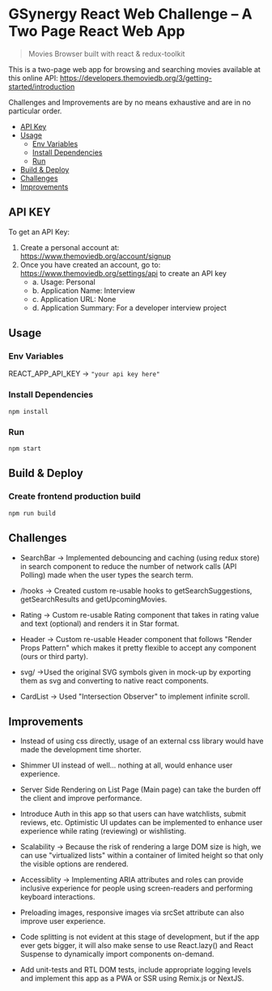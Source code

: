 # GSynergy React Web Challenge – A Two Page React Web App

> Movies Browser built with react & redux-toolkit

This is a two-page web app for browsing and searching movies
available at this online API: https://developers.themoviedb.org/3/getting-started/introduction

Challenges and Improvements are by no means exhaustive and are in no particular order.

<!-- toc -->

- [API Key](#API-KEY)
- [Usage](#usage)
  - [Env Variables](#env-variables)
  - [Install Dependencies](#install-dependencies)
  - [Run](#run)
- [Build & Deploy](#build--deploy)
- [Challenges](#challenges)
- [Improvements](#improvements)

## API KEY

To get an API Key:

1. Create a personal account at: https://www.themoviedb.org/account/signup
2. Once you have created an account, go to:
   https://www.themoviedb.org/settings/api to create an API key
   - a. Usage: Personal
   - b. Application Name: Interview
   - c. Application URL: None
   - d. Application Summary: For a developer interview project

## Usage

### Env Variables

REACT_APP_API_KEY -> `"your api key here"`

### Install Dependencies

```
npm install
```

### Run

```
npm start
```

## Build & Deploy

### Create frontend production build

```
npm run build
```

## Challenges

- SearchBar -> Implemented debouncing and caching (using redux store) in search component to reduce the number of network calls (API Polling) made when the user types the search term.

- /hooks -> Created custom re-usable hooks to getSearchSuggestions, getSearchResults and getUpcomingMovies.

- Rating -> Custom re-usable Rating component that takes in rating value and text (optional) and renders it in Star format.

- Header -> Custom re-usable Header component that follows "Render Props Pattern" which makes it pretty flexible to accept any component (ours or third party).

- svg/ ->Used the original SVG symbols given in mock-up by exporting them as svg and converting to native react components.

- CardList -> Used "Intersection Observer" to implement infinite scroll.

## Improvements

- Instead of using css directly, usage of an external css library would have made the development time shorter.

- Shimmer UI instead of well... nothing at all, would enhance user experience.

- Server Side Rendering on List Page (Main page) can take the burden off the client and improve performance.

- Introduce Auth in this app so that users can have watchlists, submit reviews, etc. Optimistic UI updates can be implemented to enhance user experience while rating (reviewing) or wishlisting.

- Scalability -> Because the risk of rendering a large DOM size is high, we can use "virtualized lists" within a container of limited height so that only the visible options are rendered.

- Accessiblity -> Implementing ARIA attributes and roles can provide inclusive experience for people using screen-readers and performing keyboard interactions.

- Preloading images, responsive images via srcSet attribute can also improve user experience.

- Code splitting is not evident at this stage of development, but if the app ever gets bigger, it will also make sense to use React.lazy() and React Suspense to dynamically import components on-demand.

- Add unit-tests and RTL DOM tests, include appropriate logging levels and implement this app as a PWA or SSR using Remix.js or NextJS.
